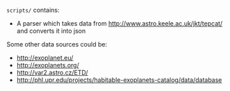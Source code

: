 `scripts/` contains:
  - A parser which takes data from http://www.astro.keele.ac.uk/jkt/tepcat/ and converts it into json

Some other data sources could be:
  - http://exoplanet.eu/
  - http://exoplanets.org/
  - http://var2.astro.cz/ETD/
  - http://phl.upr.edu/projects/habitable-exoplanets-catalog/data/database

